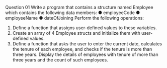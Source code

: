  Question 01
Write a program that contains a structure named Employee which contains the following
data members:
● employeeCode
● employeeName
● dateOfJoining
Perform the following operations:
1. Define a function that assigns user-defined values to these variables.
2. Create an array of 4 Employee structs and initialize them with user-defined values.
3. Define a function that asks the user to enter the current date, calculates the tenure of each
employee, and checks if the tenure is more than three years. Display the details of
employees with tenure of more than three years and the count of such employees.
